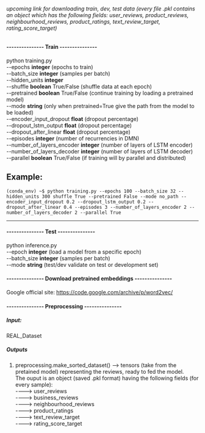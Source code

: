 ###### *upcoming link for downloading train, dev, test data (every file .pkl contains an object which has the following fields: user_reviews, product_reviews, neighbourhood_reviews, product_ratings, text_review_target, rating_score_target)*

#### --------------- Train ---------------
python training.py   
--epochs **integer** (epochs to train)  
--batch_size **integer** (samples per batch)  
--hidden_units **integer**  
--shuffle **boolean** True/False (shuffle data at each epoch)  
--pretrained **boolean** True/False (continue training by loading a pretrained model)  
--mode **string** (only when pretrained=True give the path from the model to be loaded)  
--encoder_input_dropout **float** (dropout percentage)  
--dropout_lstm_output **float** (dropout percentage)  
--dropout_after_linear **float** (dropout percentage)  
--episodes **integer** (number of recurrencies in DMN)  
--number_of_layers_encoder **integer** (number of layers of LSTM encoder)  
--number_of_layers_decoder **integer** (number of layers of LSTM decoder)  
--parallel **boolean** True/False (if training will by parallel and distributed)  

Example:
---
```console
(conda_env) ~$ python training.py --epochs 100 --batch_size 32 --hidden_units 300 shuffle True --pretrained False --mode no_path --encoder_input_dropout 0.2 --dropout_lstm_output 0.2 --dropout_after_linear 0.4 --episodes 3 --number_of_layers_encoder 2 --number_of_layers_decoder 2 --parallel True
```
---



#### --------------- Test ---------------
python inference.py  
--epoch **integer** (load a model from a specific epoch)  
--batch_size **integer** (samples per batch)  
--mode **string** (test/dev validate on test or development set)


#### --------------- Download pretrained embeddings ---------------
Google official site: https://code.google.com/archive/p/word2vec/

#### --------------- Preprocessing ---------------
##### Input:
REAL_Dataset
##### Outputs
1. preprocessing.make_sorted_dataset() --> tensors (take from the pretained model) representing the reviews, ready to fed the model.  
The ouput is an object (saved .pkl format) having the following fields (for every sample):  
----> user_reviews  
----> business_reviews  
----> neighbourhood_reviews    
----> product_ratings  
----> text_review_target  
----> rating_score_target  
